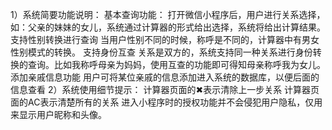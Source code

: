 1）系统简要功能说明：
基本查询功能：
     打开微信小程序后，用户进行关系选择，如：父亲的妹妹的女儿，系统通过计算器的形式给出选择，系统将给出计算结果。
支持性别转换进行查询
     当用户性别不同的时候，称呼是不同的，计算器中有男女性别模式的转换。
支持身份互查
     关系是双方的，系统支持同一种关系进行身份转换的查询。比如我称呼母亲为妈妈，使用互查的功能即可得知母亲称呼我为女儿。
添加亲戚信息功能
    用户可将某位亲戚的信息添加进入系统的数据库，以便后面的信息查看
2）系统使用细节提示：
计算器页面的✖表示清除上一步关系
计算器页面的AC表示清楚所有的关系
进入小程序时的授权功能并不会侵犯用户隐私，仅用来显示用户昵称和头像。
     
